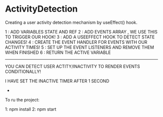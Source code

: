 # ActivityDetection

Creating a user activity detection mechanism by useEffect() hook. 

1 : ADD VARIABLES STATE AND REF
2 : ADD EVENTS ARRAY , WE USE THIS TO TRIGGER OUR HOOK!
3 : ADD A USEEFFECT HOOK TO DETECT STATE CHANGES!
4 : CREATE THE EVENT HANDLER FOR EVENTS WITH OUR ACTIVITY TIMES!
5 : SET UP THE EVENT LISTENERS AND REMOVE THEM WHEN FINISHED
6 : RETURN THE ACTIVE VARIABLE


---


YOU CAN DETECT USER ACTITY/INACTIVITY TO RENDER EVENTS CONDITIONALLY!

I HAVE SET THE INACTIVE TIMER AFTER 1 SECOND



-

To ru the project:

1: npm install 
2: npm start
